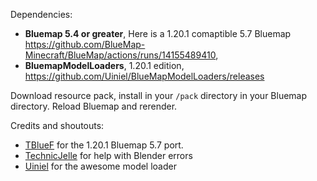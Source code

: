 Dependencies:
* **Bluemap 5.4 or greater**, Here is a 1.20.1 comaptible 5.7 Bluemap https://github.com/BlueMap-Minecraft/BlueMap/actions/runs/14155489410,
* **BluemapModelLoaders**, 1.20.1 edition, https://github.com/Uiniel/BlueMapModelLoaders/releases

Download resource pack, install in your `/pack` directory in your Bluemap directory. Reload Bluemap and rerender.

Credits and shoutouts:
* [TBlueF](https://github.com/TBlueF) for the 1.20.1 Bluemap 5.7 port.
* [TechnicJelle](https://github.com/TechnicJelle) for help with Blender errors
* [Uiniel](https://github.com/Uiniel) for the awesome model loader
